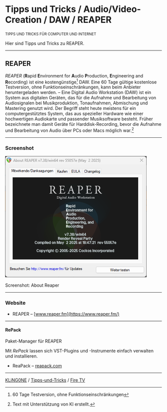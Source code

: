 # Tipps und Tricks / Audio/Video-Creation / DAW / REAPER

<small>TIPPS UND TRICKS FÜR COMPUTER UND INTERNET</small>

Hier sind Tipps und Tricks zu REAPER.

---

## REAPER

*REAPER* (**R**apid **E**nvironment for **A**udio **P**roduction, **E**ngineering and **R**ecording) ist eine kostengünstige[^1] DAW. Eine 60 Tage gültige kostenlose Testversion, ohne Funktionseinschränkungen, kann beim Anbieter heruntergeladen werden. – Eine Digital Audio Workstation (DAW) ist ein System aus digitalen Geräten, das für die Aufnahme und Bearbeitung von Audiosignalen bei Musikproduktion, Tonaufnahmen, Abmischung und Mastering genutzt wird. Der Begriff steht heute meistens für ein computergestütztes System, das aus spezieller Hardware wie einer hochwertigen Audiokarte und passender Musiksoftware besteht. Früher bezeichnete man damit Geräte für Harddisk-Recording, bevor die Aufnahme und Bearbeitung von Audio über PCs oder Macs möglich war.[^2]

---

### Screenshot

![Screenshot: About Reaper](Screenshot-About-Reaper-2025-05-06.png "Screenshot: About Reaper")

Screenshot: About Reaper

---

### Website

* REAPER – [www.reaper.fm](https://www.reaper.fm/)

---

#### RePack

Paket-Manager für REAPER

Mit *RePack* lassen sich VST-Plugins und -Instrumente einfach verwalten und installieren.

* ReaPack – [reapack.com](https://reapack.com/)

[^1]: 60 Tage Testversion, ohne Funktionseinschränkungen
[^2]: Text mit Unterstützung von KI erstellt.

---

[KLiNG0NE](https://github.com/KLiNG0NE/) / [Tipps-und-Tricks](https://github.com/KLiNG0NE/Tipps-und-Tricks) / [Fire TV](README.md)
